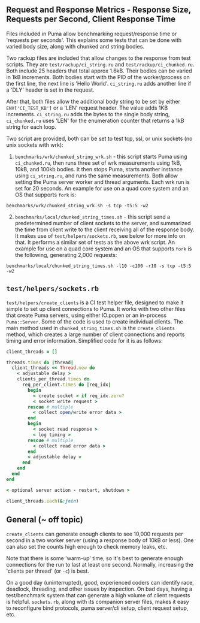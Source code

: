 ## Request and Response Metrics - Response Size, Requests per Second, Client Response Time

Files included in Puma allow benchmarking request/response time or 'requests per seconds'.  This explains some tests that can be done with varied body size, along with chunked and string bodies.

Two rackup files are included that allow changes to the response from test scripts. They are `test/rackup/ci_string.ru` and `test/rackup/ci_chunked.ru`.  Both include 25 headers that total approx 1.6kB.  Their bodies can be varied in 1kB increments.  Both bodies start with the PID of the worker/process on the first line, the next line is 'Hello World'.  `ci_string.ru` adds another line if a 'DLY' header is set in the request.

After that, both files allow the additional body string to be set by either `ENV['CI_TEST_KB']` or a 'LEN' request header.  The value adds 1KB increments.  `ci_string.ru` adds the bytes to the single body string, `ci_chunked.ru` uses 'LEN' for the enumeration counter that returns a 1kB string for each loop.

Two script are provided, both can be set to test tcp, ssl, or unix sockets (no unix sockets with wrk):

1. `benchmarks/wrk/chunked_string_wrk.sh` - this script starts Puma using `ci_chunked.ru`, then runs three set of wrk measurements using 1kB, 10kB, and 100kb bodies.  It then stops Puma, starts another instance using `ci_string.ru`, and runs the same measurements.  Both allow setting the Puma server worker and thread arguments.  Each wrk run is set for 20 seconds.  An example for use on a quad core system and an OS that supports `fork` is:
```
benchmarks/wrk/chunked_string_wrk.sh -s tcp -t5:5 -w2
```

2. `benchmarks/local/chunked_string_times.sh` - this script send a predetermined number of client sockets to the server, and summarized the time from client write to the client receiving all of the response body.  It makes use of `test/helpers/sockets.rb`, see below for more info on that.  It performs a similar set of tests as the above wrk script.  An example for use on a quad core system and an OS that supports `fork` is the following, generating 2,000 requests:
```
benchmarks/local/chunked_string_times.sh -l10 -c100 -r10 -s tcp -t5:5 -w2
```

## `test/helpers/sockets.rb`

`test/helpers/create_clients` is a CI test helper file, designed to make it simple to set up client connections to Puma.  It works with two other files that create Puma servers, using either IO.popen or an in-process `Puma::Server`.   Some of the code is used to create individual clients.  The main method used in `chunked_string_times.sh` is the `create_clients` method, which creates a large number of client connections and reports timing and error information.  Simplified code for it is as follows:

```ruby
client_threads = []

threads.times do |thread|
  client_threads << Thread.new do
    < adjustable delay >
    clients_per_thread.times do
      req_per_client.times do |req_idx|
        begin
          < create socket > if req_idx.zero?
          < socket write request >
        rescue # multiple
          < collect open/write error data >
        end
        begin
          < socket read response >
          < log timing >
        rescue # multiple
          < collect read error data >
        end
        < adjustable delay >
      end
    end
  end
end

< optional server action - restart, shutdown >

client_threads.each(&:join)
```

## General (~ off topic)

`create_clients` can generate enough clients to see 10,000 requests per second in a two worker server (using a response body of 10kB or less).  One can also set the counts high enough to check memory leaks, etc.

Note that there is some 'warm-up' time, so it's best to generate enough connections for the run to last at least one second.  Normally, increasing the 'clients per thread' (or `-c`) is best.

On a good day (uninterrupted), good, experienced coders can identify race, deadlock, threading, and other issues by inspection.  On bad days, having a test/benchmark system that can generate a high volume of client requests is helpful.  `sockets.rb`, along with its companion server files, makes it easy to reconfigure bind protocols, puma server/cli setup, client request setup, etc.